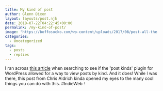 ```yaml
---
title: My kind of post
author: Glenn Dixon
layout: layouts/post.njk
date: 2018-07-22T04:22:45+00:00
permalink: /my-kind-of-post/
image: "https://boffosocko.com/wp-content/uploads/2017/08/post-all-the-things.jpg"
categories:
  - Uncategorized
tags:
  - posts
  - replies
---
```

I ran across [this article](https://boffosocko.com/2017/08/11/post-kinds-plugin-for-wordpress/"
 ) when searching to see if the 'post kinds' plugin for WordPress allowed for a way to view posts by kind. And it does! While I was there, this post from Chris Aldrich kinda opened my eyes to the many cool things you can do with this. #IndieWeb !